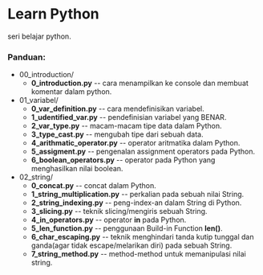 # Learn Python
seri belajar python.
<br/>

### Panduan:
* 00_introduction/
  * **0_introduction.py** -- cara menampilkan ke console dan membuat komentar dalam python.
* 01_variabel/
  * **0_var_definition.py** -- cara mendefinisikan variabel.
  * **1_udentified_var.py** -- pendefinisian variabel yang BENAR.
  * **2_var_type.py** -- macam-macam tipe data dalam Python.
  * **3_type_cast.py** -- mengubah tipe dari sebuah data.
  * **4_arithmatic_operator.py** -- operator aritmatika dalam Python.
  * **5_assigment.py** -- pengenalan assignment operators pada Python.
  * **6_boolean_operators.py** -- operator pada Python yang menghasilkan nilai boolean.
* 02_string/
  * **0_concat.py** -- concat dalam Python.
  * **1_string_multiplication.py** -- perkalian pada sebuah nilai String.
  * **2_string_indexing.py** -- peng-index-an dalam String di Python.
  * **3_slicing.py** -- teknik slicing/mengiris sebuah String.
  * **4_in_operators.py** -- operator **in** pada Python.
  * **5_len_function.py** -- penggunaan Build-in Function **len()**.
  * **6_char_escaping.py** -- teknik menghindari tanda kutip tunggal dan ganda(agar tidak escape/melarikan diri) pada sebuah String.
  * **7_string_method.py** -- method-method untuk memanipulasi nilai string.